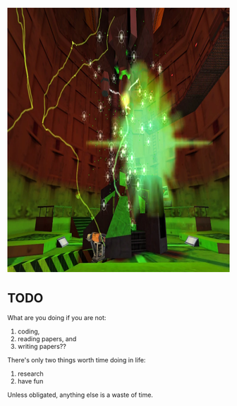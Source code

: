 <p align="center">
<img width="1000" height="600" src="https://github.com/yimingsu01/yimingsu01.github.io/blob/main/media/Cascade3.png" alt=”my banner”>
</p>

# TODO
What are you doing if you are not:
1. coding,
2. reading papers, and
3. writing papers??

There's only two things worth time doing in life:
1. research
2. have fun

Unless obligated, anything else is a waste of time.
